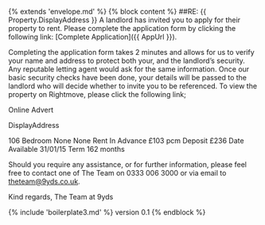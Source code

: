 ﻿{% extends 'envelope.md' %}
{% block content %}
##RE: {{ Property.DisplayAddress }}
A landlord has invited you to apply for their property to rent. Please complete the application form by clicking the following link: [Complete Application]({{ AppUrl }}).


Completing the application form takes 2 minutes and allows for us to verify your name and address to protect both your, and the landlord’s security. Any reputable letting agent would ask for the same information. Once our basic security checks have been done, your details will be passed to the landlord who will decide whether to invite you to be referenced. To view the property on Rightmove, please click the following link;


Online Advert


DisplayAddress


106 Bedroom None None 
Rent In Advance £103 pcm 
Deposit  £236 
Date Available 31/01/15 
Term 162 months 


Should you require any assistance, or for further information, please feel free to contact one 
of The Team on 0333 006 3000 or via email to theteam@9yds.co.uk.


Kind regards,
The Team at 9yds




{% include 'boilerplate3.md' %}
version 0.1
{% endblock %}